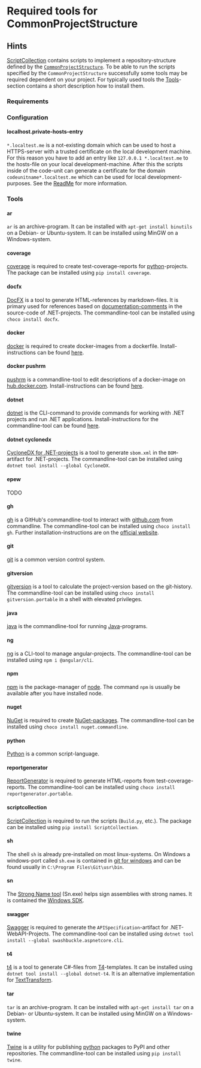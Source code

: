 # Required tools for CommonProjectStructure

## Hints

[ScriptCollection](https://github.com/anionDev/ScriptCollection) contains scripts to implement a repository-structure defined by the [`CommonProjectStructure`](<https://projects.aniondev.de/PublicProjects/Common/ProjectTemplates/-/blob/main/Conventions/RepositoryStructure/CommonProjectStructure/CommonProjectStructure.md>).
To be able to run the scripts specified by the `CommonProjectStructure` successfully some tools may be required dependent on your project.
For typically used tools the [Tools](#tools)-section contains a short description how to install them.

### Requirements

### Configuration

#### localhost.private-hosts-entry

`*.localtest.me` is a not-existing domain which can be used to host a HTTPS-server with a trusted certificate on the local development machine.
For this reason you have to add an entry like `127.0.0.1 *.localtest.me` to the hosts-file on your local development-machine.
After this the scripts inside of the code-unit can generate a certificate for the domain `codeunitname*.localtest.me` which can be used for local development-purposes.
See the [ReadMe](https://readme.localtest.me/) for more information.

### Tools

#### ar

`ar` is an archive-program.
It can be installed with `apt-get install binutils` on a Debian- or Ubuntu-system.
It can be installed using MinGW on a Windows-system.

#### coverage

[coverage](https://github.com/nedbat/coveragepy) is required to create test-coverage-reports for [python](https://www.python.org)-projects.
The package can be installed using `pip install coverage`.

#### docfx

[DocFX](https://github.com/dotnet/docfx) is a tool to generate HTML-references by markdown-files.
It is primary used for references based on [documentation-comments](https://learn.microsoft.com/en-us/dotnet/csharp/language-reference/language-specification/documentation-comments) in the source-code of .NET-projects.
The commandline-tool can be installed using `choco install docfx`.

#### docker

[docker](https://www.docker.com) is required to create docker-images from a dockerfile.
Install-instructions can be found [here](https://github.com/christian-korneck/docker-pushrm#installation).

#### docker pushrm

[pushrm](https://github.com/christian-korneck/docker-pushrm) is a commandline-tool to edit descriptions of a docker-image on [hub.docker.com](https://hub.docker.com).
Install-instructions can be found [here](https://docs.docker.com/engine/install/).

#### dotnet

[dotnet](https://learn.microsoft.com/de-de/dotnet/core/tools/dotnet) is the CLI-command to provide commands for working with .NET projects and run .NET applications.
Install-instructions for the commandline-tool can be found [here](https://dotnet.microsoft.com/en-us/download).

#### dotnet cyclonedx

[CycloneDX for .NET-projects](https://github.com/CycloneDX/cyclonedx-dotnet) is a tool to generate `sbom.xml` in the `BOM`-artifact for .NET-projects.
The commandline-tool can be installed using `dotnet tool install --global CycloneDX`.

#### epew

TODO

#### gh

[gh](https://cli.github.com/) is a GitHub's commandline-tool to interact with [github.com](github.com) from commandline.
The commandline-tool can be installed using `choco install gh`.
Further installation-instructions are on the [official website](https://cli.github.com/manual/installation).

#### git

[git](https://git-scm.com/) is a common version control system.

#### gitversion

[gitversion](https://gitversion.net) is a tool to calculate the project-version based on the git-history.
The commandline-tool can be installed using `choco install gitversion.portable` in a shell with elevated privileges.

#### java

[java](https://openjdk.org/) is the commandline-tool for running [Java](https://docs.oracle.com/en/java)-programs.

#### ng

[ng](https://github.com/angular/angular-cli) is a CLI-tool to manage angular-projects.
The commandline-tool can be installed using `npm i @angular/cli`.

#### npm

[npm](https://www.npmjs.com) is the package-manager of [node](https://nodejs.org/en).
The command `npm` is usually be available after you have installed node.

#### nuget

[NuGet](https://www.nuget.org/) is required to create [NuGet-packages](https://www.nuget.org/packages).
The commandline-tool can be installed using `choco install nuget.commandline`.

#### python

[Python](https://www.python.org) is a common script-language.

#### reportgenerator

[ReportGenerator](https://reportgenerator.io/) is required to generate HTML-reports from test-coverage-reports.
The commandline-tool can be installed using `choco install reportgenerator.portable`.

#### scriptcollection

[ScriptCollection](https://github.com/anionDev/ScriptCollection) is required to run the scripts (`Build.py`, etc.).
The package can be installed using `pip install ScriptCollection`.

#### sh

The shell `sh` is already pre-installed on most linux-systems.
On Windows a windows-port called `sh.exe` is contained in [git for windows](https://git-scm.com/download/win) and can be found usually in `C:\Program Files\Git\usr\bin`.

#### sn

The [Strong Name tool](https://learn.microsoft.com/en-us/dotnet/framework/tools/sn-exe-strong-name-tool) (Sn.exe) helps sign assemblies with strong names.
It is contained the [Windows SDK](https://developer.microsoft.com/en-us/windows/downloads/windows-sdk/).

#### swagger

[Swagger](https://swagger.io) is required to generate the `APISpecification`-artifact for .NET-WebAPI-Projects.
The commandline-tool can be installed using `dotnet tool install --global swashbuckle.aspnetcore.cli`.

#### t4

[t4](https://github.com/mono/t4) is a tool to generate C#-files from [T4](https://learn.microsoft.com/en-us/visualstudio/modeling/code-generation-and-t4-text-templates)-templates.
It can be installed using `dotnet tool install --global dotnet-t4`.
It is an alternative implementation for [TextTransform](https://learn.microsoft.com/en-us/visualstudio/modeling/generating-files-with-the-texttransform-utility).

#### tar

`tar` is an archive-program.
It can be installed with `apt-get install tar` on a Debian- or Ubuntu-system.
It can be installed using MinGW on a Windows-system.

#### twine

[Twine](https://twine.readthedocs.io/en/stable/) is a utility for publishing [python](https://www.python.org) packages to PyPI and other repositories.
The commandline-tool can be installed using `pip install twine`.
